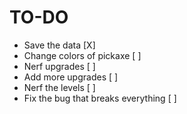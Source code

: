 # TO-DO

- Save the data [X]
- Change colors of pickaxe [ ]
- Nerf upgrades [ ]
- Add more upgrades [ ]
- Nerf the levels [ ]
- Fix the bug that breaks everything [ ]
